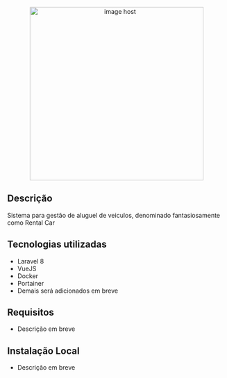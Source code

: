 <p align="center">
    <a href="https://imgbox.com/Tajx4qrT" target="_blank"><img src="https://images2.imgbox.com/02/9f/Tajx4qrT_o.png" alt="image host" width="400"/></a>
</p>


## Descrição

Sistema para gestão de aluguel de veiculos, denominado fantasiosamente como Rental Car

## Tecnologias utilizadas

- Laravel 8
- VueJS
- Docker
- Portainer
- Demais será adicionados em breve

## Requisitos

- Descrição em breve

## Instalação Local

- Descrição em breve

